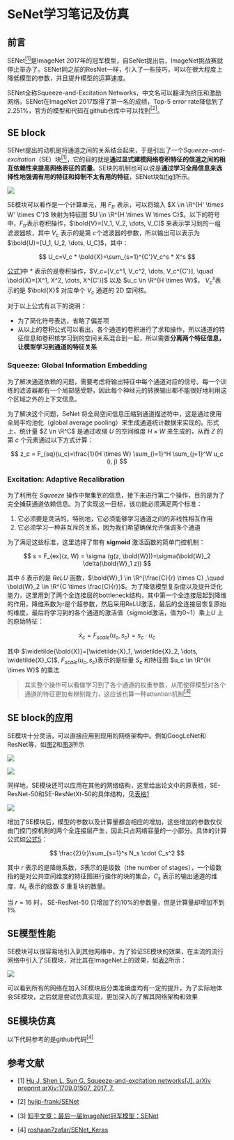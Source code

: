 # SeNet学习笔记及仿真

## 前言

SENet[<sup>[1]</sup>](#ref-1)是ImageNet 2017年的冠军模型，自SeNet提出后，ImageNet挑战赛就停止举办了。SENet同之前的ResNet一样，引入了一些技巧，可以在很大程度上降低模型的参数，并且提升模型的运算速度。

SENet全称Squeeze-and-Excitation Networks，中文名可以翻译为挤压和激励网络。SENet在ImageNet 2017取得了第一名的成绩，Top-5 error rate降低到了2.251%，官方的模型和代码在github仓库中可以找到[<sup>[2]</sup>](#ref-2)。

## SE block

SENet提出的动机是将通道之间的关系结合起来，于是引出了一个*Squeeze-and-excitation*（SE）块[<sup>[1]</sup>](#ref-1)，它的目的就是**通过显式建模网络卷积特征的信道之间的相互依赖性来提高网络表征的质量**。SE块的机制也可以说是**通过学习全局信息来选择性地强调有用的特征和抑制不太有用的特征**，SENet块如[fig1](#fig-1)所示。

<div id="fig-1"></div>

![](imgs/fig1.png)

SE模块可以看作是一个计算单元，用 $F_{tr}$ 表示，可以将输入 $X \in \R^{H' \times W' \times C'}$​ 映射为特征图 $U \in \R^{H \times W \times C}$​。以下的符号中，$F_{tr}$​ 表示卷积操作，$\bold{V}=[V_1, V_2, \dots, V_C]$ 来表示学习到的一组滤波器核，其中 $V_c$ 表示的是第 $c$​ 个滤波器的参数，所以输出可以表示为 $\bold{U}=[U_1, U_2, \dots, U_C]$​​，其中：

<div id="eqn-1"></div>

$$
U_c=V_c * \bold{X}=\sum_{s=1}^{C'}V_c^s * X^s
$$

[公式1](#eqn-1)中 $*$ 表示的是卷积操作，$V_c=[V_c^1, V_c^2, \dots, V_c^{C'}], \quad \bold{X}=[X^1, X^2, \dots, X^{C'}]$ 以及 $u_c \in \R^{H \times W}$​， $V_c^s$​ 表示的是 $\bold{X}$ 对应单个 $V_c$​ 通道的 2D 空间核。

对于以上公式有以下的说明：

* 为了简化符号表达，省略了偏差项
* 从以上的卷积公式可以看出，各个通道的卷积进行了求和操作，所以通道的特征信息和卷积核学习到的空间关系混合到一起，所以需要**分离两个特征信息，让模型学习到通道的特征关系**

### Squeeze: Global Information Embedding

为了解决通道依赖的问题，需要考虑将输出特征中每个通道对应的信号。每一个训练的滤波器都有一个局部感受野，因此每个神经元的转换输出都不能很好地利用这个区域之外的上下文信息。

为了解决这个问题，SeNet 将全局空间信息压缩到通道描述符中，这是通过使用全局平均池化（global average pooling）来生成通道统计数据来实现的。形式上，统计量 $Z \in \R^C$ 是通过收缩 $U$ 的空间维度 $H \times W$ 来生成的，从而 $Z$​ 的第 $c$​ 个元素通过以下方式计算：

<div id = "eqn-1"></div>

$$
z_c = F_{sq}(u_c)=\frac{1}{H \times W} \sum_{i=1}^H \sum_{j=1}^W u_c (i, j)
$$

### Excitation: Adaptive Recalibration

为了利用在 *Squeeze* 操作中聚集到的信息，接下来进行第二个操作，目的是为了完全捕获通道依赖信息。为了实现这一目标，该功能必须满足两个标准：

1. 它必须要是灵活的，特别地，它必须能够学习通道之间的非线性相互作用
2. 它必须学习一种非互斥的关系，因为我们希望确保允许强调多个通道

为了满足这些标准，这里选择了带有 **sigmoid** 激活函数的简单门控机制：

<div id="ref-3"></div>

$$
s = F_{ex}(z, W) = \sigma (g(z, \bold{W}))=\sigma(\bold{W}_2 \delta(\bold{W}_1 z))
$$

其中 $\delta$ 表示的是 *ReLU* 函数，$\bold{W}_1 \in \R^{\frac{C}{r} \times C} ,\quad \bold{W}_2 \in \R^{C \times \frac{C}{r}}$​ 。为了降低模型复杂度以及提升泛化能力，这里用到了两个全连接层的bottleneck结构，其中第一个全连接层起到降维的作用，降维系数为r是个超参数，然后采用ReLU激活，最后的全连接层恢复原始的维度，最后将学习到的各个通道的激活值（sigmoid激活，值为0~1）乘上$U$​ 上的原始特征：

<div id="eqn-4"></div>

$$
\tilde{x}_c = F_{scale}(u_c, s_c) = s_c \cdot u_c
$$

其中 $\widetilde{\bold{X}}=[\widetilde{X}_1, \widetilde{X}_2, \dots, \widetilde{X}_C]$, $F_{scale}(u_c, s_c)$​ 表示的是标量 $S_c$ 和特征图 $u_c \in \R^{H \times W}$ 的乘法

> 其实整个操作可以看做学习到了各个通道的权重参数，从而使得模型对各个通道的特征更加有辨别能力，这应该也算一种attention机制[<sup>[3]</sup>](#ref-3)

## SE block的应用

SE模块十分灵活，可以直接应用到现用的网络架构中。例如GoogLeNet和ResNet等，如[图2](#fig-2)和[图3](#fig-3)所示

<div id="fig2"></div>

![](imgs/fig2.png)



<div id="fig3"></div>

![](imgs/fig3.png)

同样地，SE模块还可以应用在其他的网络结构，这里给出论文中的原表格，SE-ResNet-50和SE-ResNetXt-50的具体结构，见[表格1](#tab-1)

<div id="tab-1"></div>

![](imgs/tab1.png)

增加了SE模块后，模型的参数以及计算量都会相应的增加，这些增加的参数仅仅由门控门控机制的两个全连接层产生，因此只占网络容量的一小部分。具体的计算公式如[公式5](#eqn-5)：

<div id="eqn-5"></div>

$$
\frac{2}{r}\sum_{s=1}^s N_s \cdot C_s^2
$$

其中 $r$ 表示的是降维系数，$S$​ 表示的是级数（the number of stages），一个级数指的是对公共空间维度的特征图进行操作的块的集合，$C_s$ 表示的输出通道的维度，$N_s$ 表示的级数 $S$​ 重复块的数量。

当 $r=16$ 时， SE-ResNet-50 只增加了约10%的参数量，但是计算量却增加不到1%

## SE模型性能

SE模块可以很容易地引入到其他网络中，为了验证SE模块的效果，在主流的流行网络中引入了SE模块，对比其在ImageNet上的效果，如[表2](#tab-2)所示：

<div id="tab-2"></div>

![](imgs/tab2.png)

可以看到所有的网络在加入SE模块后分类准确度均有一定的提升，为了实际地体会SE模块，之后就是尝试仿真实现，更加深入的了解其网络架构和效果

## SE模块仿真

以下代码参考的是github代码[<sup>[4]</sup>](#ref-4)

## 参考文献

<div id="ref-1"></div>

- [1] [Hu J, Shen L, Sun G. Squeeze-and-excitation networks[J]. arXiv preprint arXiv:1709.01507, 2017, 7.](https://arxiv.org/pdf/1709.01507.pdf)

<div id="ref-2"></div>

- [2] [hujip-frank/SENet](https://github.com/hujie-frank/SENet)

<div id="ref-3"></div>

- [3] [知乎文章：最后一届ImageNet冠军模型：SENet](https://zhuanlan.zhihu.com/p/65459972/)

<div id="ref-4"></div>

- [4] [roshaan7zafar/SENet_Keras](https://github.com/roshaan7zafar/SENet_Keras)

